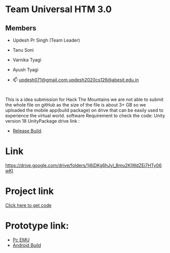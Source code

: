 # Team Universal HTM 3.0
## Members
- Updesh Pr Singh (Team Leader)
- Tanu Soni
- Varnika Tyagi
- Ayush Tyagi

- 📫 updesh071@gmail.com,updesh2020cs126@abesit.edu.in
#
#
This is a idea submission for Hack The Mountains
we are not able to submit the whole file on gitHub as the size of the file is about 3+ GB so we uploaded the mobile app(build package) on drive that can be easily used to experience the virtual world.
software Requirement to check the code: Unity version 18
UnityPackage  drive link :
- [Release Build](https://drive.google.com/file/d/1UfETrQP_l9yWXxfQMpNoqfG-ywia1eF2/view?usp=sharing).
# Link 
https://drive.google.com/drive/folders/1j6iDKg6hJyl_8mu2KIWdZEi7HTy06wKI
# Project link
[Click here to get code](https://drive.google.com/drive/folders/1HHfjVsKoDJRPRjVetzxMUnduNuX-gQ__)

# Prototype link:
- [Pc EMU](https://drive.google.com/file/d/1UfETrQP_l9yWXxfQMpNoqfG-ywia1eF2/view?usp=sharing)
- [Android Build](https://drive.google.com/file/d/1UfETrQP_l9yWXxfQMpNoqfG-ywia1eF2/view?usp=sharing)

